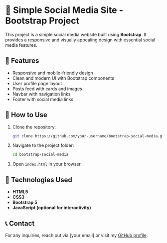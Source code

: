 # 📱 Simple Social Media Site - Bootstrap Project

This project is a simple social media website built using **Bootstrap**. It provides a responsive and visually appealing design with essential social media features.

## 🚀 Features
- Responsive and mobile-friendly design
- Clean and modern UI with Bootstrap components
- User profile page layout
- Posts feed with cards and images
- Navbar with navigation links
- Footer with social media links



## 📜 How to Use
1. Clone the repository:
   ```bash
   git clone https://github.com/your-username/bootstrap-social-media.git
   ```
2. Navigate to the project folder:
   ```bash
   cd bootstrap-social-media
   ```
3. Open `index.html` in your browser.

## 🎨 Technologies Used
- **HTML5**
- **CSS3**
- **Bootstrap 5**
- **JavaScript (optional for interactivity)**

## 📞 Contact
For any inquiries, reach out via [your email] or visit my [GitHub profile](https://github.com/your-username).
